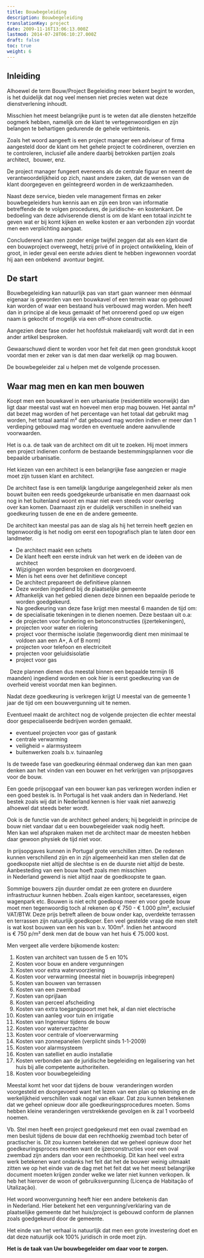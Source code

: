 ```yaml
---
title: Bouwbegeleiding
description: Bouwbegeleiding
translationKey: project
date: 2009-11-16T13:06:13.000Z
lastmod: 2014-07-28T06:10:27.000Z
draft: false
toc: true
weight: 6
---
```


## Inleiding

Alhoewel de term Bouw/Project Begeleiding meer bekent begint te worden, is het duidelijk dat nog veel mensen niet precies weten wat deze dienstverlening inhoudt.

Misschien het meest belangrijke punt is te weten dat alle diensten hetzelfde oogmerk hebben, namelijk om de klant te vertegenwoordigen en zijn belangen te behartigen gedurende de gehele verbintenis.

Zoals het woord aangeeft is een project manager een adviseur of firma aangesteld door de klant om het gehele project te coördineren, overzien en te controleren, inclusief alle andere daarbij betrokken partijen zoals architect,  bouwer, enz.

De project manager fungeert eveneens als de centrale figuur en neemt de verantwoordelijkheid op zich, naast andere zaken, dat de wensen van de klant doorgegeven en geïntegreerd worden in de werkzaamheden.

Naast deze service, bieden vele management firmas en zeker bouwbegeleiders hun kennis aan en zijn een bron van informatie betreffende de te volgen procedures, de juridische- en kostenkant. De bedoeling van deze adviserende dienst is om de klant een totaal inzicht te geven wat er bij komt kijken en welke kosten er aan verbonden zijn voordat men een verplichting aangaat.

Concluderend kan men zonder enige twijfel zeggen dat als een klant die een bouwproject overweegt, hetzij privé of in project ontwikkeling, klein of groot, in ieder geval een eerste advies dient te hebben ingewonnen voordat hij aan een onbekend  avontuur begint.

## De start

Bouwbegeleiding kan natuurlijk pas van start gaan wanneer men éénmaal eigenaar is geworden van een bouwkavel of een terrein waar op gebouwd kan worden of waar een bestaand huis verbouwd mag worden. Men heeft dan in principe al de keus gemaakt of het onroerend goed op uw eigen naam is gekocht of mogelijk via een off-shore constructie.

Aangezien deze fase onder het hoofdstuk makelaardij valt wordt dat in een ander artikel besproken.

Gewaarschuwd dient te worden voor het feit dat men geen grondstuk koopt voordat men er zeker van is dat men daar werkelijk op mag bouwen.

De bouwbegeleider zal u helpen met de volgende processen.

## Waar mag men en kan men bouwen

Koopt men een bouwkavel in een urbanisatie (residentiële woonwijk) dan ligt daar meestal vast wat en hoeveel men erop mag bouwen. Het aantal m² dat bezet mag worden of het percentage van het totaal dat gebruikt mag worden, het totaal aantal m² dat gebouwd mag worden indien er meer dan 1 verdieping gebouwd mag worden en eventuele andere aanvullende voorwaarden.

Het is o.a. de taak van de architect om dit uit te zoeken. Hij moet immers een project indienen conform de bestaande bestemmingsplannen voor die bepaalde urbanisatie.

Het kiezen van een architect is een belangrijke fase aangezien er magie moet zijn tussen klant en architect.

De architect fase is een tamelijk langdurige aangelegenheid zeker als men bouwt buiten een reeds goedgekeurde urbanisatie en men daarnaast ook nog in het buitenland woont en maar niet even steeds voor overleg over kan komen. Daarnaast zijn er duidelijk verschillen in snelheid van goedkeuring tussen de ene en de andere gemeente.

De architect kan meestal pas aan de slag als hij het terrein heeft gezien en tegenwoordig is het nodig om eerst een topografisch plan te laten door een landmeter.

* De architect maakt een schets
* De klant heeft een eerste indruk van het werk en de ideëen van de architect
* Wijzigingen worden besproken en doorgevoerd.
* Men is het eens over het definitieve concept
* De architect prepareert de definitieve plannen
* Deze worden ingediend bij de plaatselijke gemeente
* Afhankelijk van het gebied dienen deze binnen een bepaalde periode te worden goedgekeurd.
* Na goedkeuring van deze fase krijgt men meestal 6 maanden de tijd om:
* de specialisatie tekeningen in te dienen noemen. Deze bestaan uit o.a:
* de projecten voor fundering en betonconstructies (ijzertekeningen),
* projecten voor water en riolering
* project voor thermische isolatie (tegenwoordig dient men minimaal te voldoen aan een A+, A of B norm)
* projecten voor telefoon en electriciteit
* projecten voor geluidsisolatie
* project voor gas

 
Deze plannen dienen dus meestal binnen een bepaalde termijn (6 maanden) ingediend worden en ook hier is eerst goedkeuring van de overheid vereist voordat men kan beginnen.

Nadat deze goedkeuring is verkregen krijgt U meestal van de gemeente 1 jaar de tijd om een bouwvergunning uit te nemen.

Eventueel maakt de architect nog de volgende projecten die echter meestal door gespecialiseerde bedrijven worden gemaakt.

* eventueel projecten voor gas of gastank
* centrale verwarming
* veiligheid = alarmsysteem
* buitenwerken zoals b.v. tuinaanleg

Is de tweede fase van goedkeuring éénmaal onderweg dan kan men gaan denken aan het vinden van een bouwer en het verkrijgen van prijsopgaves voor de bouw.

Een goede prijsopgaaf van een bouwer kan pas verkregen worden indien er een goed bestek is. In Portugal is het vaak anders dan in Nederland. Het bestek zoals wij dat in Nederland kennen is hier vaak niet aanwezig alhoewel dat steeds beter wordt.

Ook is de functie van de architect geheel anders; hij begeleidt in principe de bouw niet vandaar dat u een bouwbegeleider vaak nodig heeft. Men kan wel afspraken maken met de architect maar de meesten hebben daar gewoon physiek de tijd niet voor.

In prijsopgaves kunnen in Portugal grote verschillen zitten. De redenen kunnen verschillend zijn en in zijn algemeenheid kan men stellen dat de goedkoopste niet altijd de slechtse is en de duurste niet altijd de beste. Aanbesteding van een bouw hoeft zoals men misschien in Nederland gewend is niet altijd naar de goedkoopste te gaan.

Sommige bouwers zijn duurder omdat ze een grotere en duurdere infrastructuur kunnen hebben. Zoals eigen kantoor, secetaresses, eigen wagenpark etc. Bouwen is niet echt goedkoop meer en voor goede bouw moet men tegenwoordig toch al rekenen op € 750 - € 1.000 p/m², exclusief VAT/BTW. Deze prijs betreft alleen de bouw onder kap, overdekte terrassen en terrassen zijn natuurlijk goedkoper. Een veel gestelde vraag die men stelt is wat kost bouwen van een his van b.v. 100m². Indien het antwoord is € 750 p/m² denk men dat de bouw van het huis € 75.000 kost.

Men vergeet alle verdere bijkomende kosten:

1. Kosten van architect van tussen de 5 en 10%
2. Kosten voor bouw en andere vergunningen
3. Kosten voor extra watervoorziening
4. Kosten voor verwarming (meestal niet in bouwprijs inbegrepen)
5. Kosten van bouwen van terrassen
6. Kosten van een zwembad
7. Kosten van oprijlaan
8. Kosten van perceel afscheiding
9. Kosten van extra toegangspoort met hek, al dan niet electrische
10. Kosten van aanleg voor tuin en irrigatie
11. Kosten van Ingenieur tijdens de bouw
12. Kosten voor waterverzachter
13. Kosten voor centrale of vloerverwarming
14. Kosten van zonnepanelen (verplicht sinds 1-1-2009)
15. Kosten voor alarmsysteem
16. Kosten van satelliet en audio installatie
17. Kosten verbonden aan de juridische begeleiding en legalisering van het huis bij alle competente authoriteiten.
18. Kosten voor bouwbegeleiding

Meestal komt het voor dat tijdens de bouw  veranderingen worden voorgesteld en doorgevoerd want het lezen van een plan op tekening en de werkelijkheid verschillen vaak nogal van elkaar. Dat zou kunnen betekenen dat we geheel opnieuw door alle goedkeuringsprocedures moeten. Soms hebben kleine veranderingen verstrekkende gevolgen en ik zal 1 voorbeeld noemen.

Vb. Stel men heeft een project goedgekeurd met een ovaal zwembad en men besluit tijdens de bouw dat een rechthoekig zwembad toch beter of practischer is. Dit zou kunnen betekenen dat we geheel opnieuw door het goedkeuringsproces moeten want de ijzerconstructies voor een oval zwembad zijn anders dan voor een rechthoekig. Dit kan heel veel extra werk betekenen want ondanks het feit dat het de bouwer weinig uitmaakt zitten we op het einde van de dag met het feit dat we het meest belangrijke document moeten krijgen zonder welke we later niet kunnen verkopen. Ik heb het hierover de woon of gebruiksvergunning (Licença de Habitação of Utalização).

Het woord woonvergunning heeft hier een andere betekenis dan in Nederland. Hier betekent het een vergunning/verklaring van de plaatselijke gemeente dat het huis/project is gebouwd conform de plannen zoals goedgekeurd door de gemeente.

Het einde van het verhaal is natuurlijk dat men een grote investering doet en dat deze natuurlijk ook 100% juridisch in orde moet zijn.

**Het is de taak van Uw bouwbegeleider om daar voor te zorgen.**
